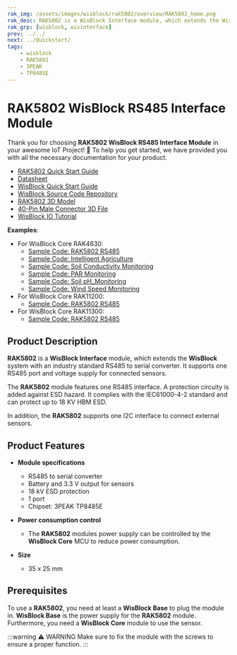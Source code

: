 ```yaml
---
rak_img: /assets/images/wisblock/rak5802/overview/RAK5802_home.png
rak_desc: RAK5802 is a WisBlock Interface module, which extends the WisBlock system with an industry standard RS485 to serial converter. It supports one RS485 port and voltage supply for connected sensors.
rak_grp: [wisblock, wisinterface]
prev: ../../
next: ../Quickstart/
tags:
    - wisblock
    - RAK5802
    - 3PEAK
    - TP8485E
---
```


# RAK5802 WisBlock RS485 Interface Module

Thank you for choosing **RAK5802 WisBlock RS485 Interface Module** in your awesome IoT Project! 🎉 To help you get started, we have provided you with all the necessary documentation for your product.

* [RAK5802 Quick Start Guide](../Quickstart/)
* [Datasheet](../Datasheet/)
* <a href="../../Quickstart/" target="_blank">WisBlock Quick Start Guide</a>
* [WisBlock Source Code Repository](https://github.com/RAKWireless/WisBlock/)
* [RAK5802 3D Model](https://downloads.rakwireless.com/3D_File/WisBlock/3D_RAK5802.stp)
* [40-Pin Male Connector 3D File](https://downloads.rakwireless.com/3D_File/Accessory/WisConnector/M40S1003K6M.stp)
* [WisBlock IO Tutorial](/Knowledge-Hub/Learn/WisBlock-IO-Tutorial/)

**Examples**:

- For WisBlock Core RAK4630:
    * [Sample Code: RAK5802 RS485](https://github.com/RAKWireless/WisBlock/tree/master/examples/RAK4630/IO/RAK5802_RS485)
    * [Sample Code: Intelligent Agriculture](https://github.com/RAKWireless/WisBlock/tree/master/examples/RAK4630/solutions/Intelligent_Agriculture)
    * [Sample Code: Soil Conductivity Monitoring](https://github.com/RAKWireless/WisBlock/tree/master/examples/RAK4630/solutions/Soil_Conductivity_Monitoring)
    * [Sample Code: PAR Monitoring](https://github.com/RAKWireless/WisBlock/tree/master/examples/RAK4630/solutions/PAR_Monitoring)
    * [Sample Code: Soil pH_Monitoring](https://github.com/RAKWireless/WisBlock/tree/master/examples/RAK4630/solutions/Soil_pH_Monitoring)
    * [Sample Code: Wind Speed Monitoring](https://github.com/RAKWireless/WisBlock/tree/master/examples/RAK4630/solutions/Wind_Speed_Monitoring)
- For WisBlock Core RAK11200:
    * [Sample Code: RAK5802 RS485](https://github.com/RAKWireless/WisBlock/tree/master/examples/RAK11200/IO/RAK5802_RS485)
- For WisBlock Core RAK11300:
    * [Sample Code: RAK5802 RS485](https://github.com/RAKWireless/WisBlock/tree/master/examples/RAK11300/IO/RAK5802_RS485)


## Product Description

**RAK5802** is a **WisBlock Interface** module, which extends the **WisBlock** system with an industry standard RS485 to serial converter. It supports one RS485 port and voltage supply for connected sensors.

The **RAK5802** module features one RS485 interface. A protection circuity is added against ESD hazard. It complies with the IEC61000-4-2 standard and can protect up to 18&nbsp;KV HBM ESD.

In addition, the **RAK5802** supports one I2C interface to connect external sensors.



## Product Features

* **Module specifications**
    * RS485 to serial converter
    * Battery and 3.3&nbsp;V output for sensors
    * 18&nbsp;kV ESD protection
    * 1 port
    * Chipset: 3PEAK TP8485E

* **Power consumption control**
    * The **RAK5802** modules power supply can be controlled by the **WisBlock Core** MCU to reduce power consumption.

* **Size**
    * 35 x 25&nbsp;mm

## Prerequisites

To use a **RAK5802**, you need at least a **WisBlock Base** to plug the module in. **WisBlock Base** is the power supply for the **RAK5802** module. Furthermore, you need a **WisBlock Core** module to use the sensor.

:::warning ⚠️ WARNING
Make sure to fix the module with the screws to ensure a proper function.
:::